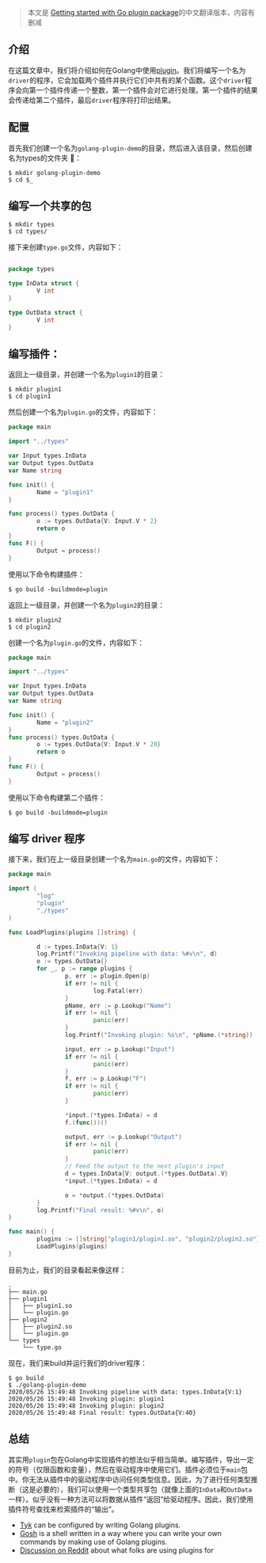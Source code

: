 > 本文是 [Getting started with Go plugin package](https://echorand.me/posts/getting-started-with-golang-plugins/)的中文翻译版本，内容有删减


## 介绍
在这篇文章中，我们将介绍如何在Golang中使用[plugin](https://golang.org/pkg/plugin/)。我们将编写一个名为`driver`的程序，它会加载两个插件并执行它们中共有的某个函数。这个`driver`程序会向第一个插件传递一个整数，第一个插件会对它进行处理。第一个插件的结果会传递给第二个插件，最后`driver`程序将打印出结果。

## 配置
首先我们创建一个名为`golang-plugin-demo`的目录，然后进入该目录，然后创建名为types的文件夹 📁：

```shell
$ mkdir golang-plugin-demo
$ cd $_
```

## 编写一个共享的包
```shell
$ mkdir types
$ cd types/
```


接下来创建`type.go`文件，内容如下：

```go

package types

type InData struct {
        V int
}

type OutData struct {
        V int
}
```

## 编写插件：
返回上一级目录，并创建一个名为`plugin1`的目录：

```shell
$ mkdir plugin1
$ cd plugin1
```

然后创建一个名为`plugin.go`的文件，内容如下：

```go
package main

import "../types"

var Input types.InData
var Output types.OutData
var Name string

func init() {
        Name = "plugin1"
}

func process() types.OutData {
        o := types.OutData{V: Input.V * 2}
        return o
}
func F() {
        Output = process()
}
```

使用以下命令构建插件：

``` shell
$ go build -buildmode=plugin
```

返回上一级目录，并创建一个名为`plugin2`的目录：

```shell
$ mkdir plugin2
$ cd plugin2
```


创建一个名为`plugin.go`的文件，内容如下：

```go
package main

import "../types"

var Input types.InData
var Output types.OutData
var Name string

func init() {
        Name = "plugin2"
}
func process() types.OutData {
        o := types.OutData{V: Input.V * 20}
        return o
}
func F() {
        Output = process()
}
```
使用以下命令构建第二个插件：
```shell
$ go build -buildmode=plugin
```
## 编写 driver 程序
接下来，我们在上一级目录创建一个名为`main.go`的文件，内容如下：

```go
package main

import (
        "log"
        "plugin"
        "./types"
)

func LoadPlugins(plugins []string) {

        d := types.InData{V: 1}
        log.Printf("Invoking pipeline with data: %#v\n", d)
        o := types.OutData{}
        for _, p := range plugins {
                p, err := plugin.Open(p)
                if err != nil {
                        log.Fatal(err)
                }
                pName, err := p.Lookup("Name")
                if err != nil {
                        panic(err)
                }
                log.Printf("Invoking plugin: %s\n", *pName.(*string))

                input, err := p.Lookup("Input")
                if err != nil {
                        panic(err)
                }
                f, err := p.Lookup("F")
                if err != nil {
                        panic(err)
                }

                *input.(*types.InData) = d
                f.(func())()

                output, err := p.Lookup("Output")
                if err != nil {
                        panic(err)
                }
                // Feed the output to the next plugin's input
                d = types.InData{V: output.(*types.OutData).V}
                *input.(*types.InData) = d

                o = *output.(*types.OutData)
        }
        log.Printf("Final result: %#v\n", o)
}

func main() {
        plugins := []string{"plugin1/plugin1.so", "plugin2/plugin2.so"}
        LoadPlugins(plugins)
}
```


目前为止，我们的目录看起来像这样：

```shell
.
├── main.go
├── plugin1
│   ├── plugin1.so
│   └── plugin.go
├── plugin2
│   ├── plugin2.so
│   └── plugin.go
└── types
    └── type.go
```

现在，我们来build并运行我们的driver程序：

```shell
$ go build
$ ./golang-plugin-demo 
2020/05/26 15:49:48 Invoking pipeline with data: types.InData{V:1}
2020/05/26 15:49:48 Invoking plugin: plugin1
2020/05/26 15:49:48 Invoking plugin: plugin2
2020/05/26 15:49:48 Final result: types.OutData{V:40}
```
## 总结

其实用`plugin`包在Golang中实现插件的想法似乎相当简单。编写插件，导出一定的符号（仅限函数和变量），然后在驱动程序中使用它们。插件必须位于`main`包中。你无法从插件中的驱动程序中访问任何类型信息。因此，为了进行任何类型推断（这是必要的），我们可以使用一个类型共享包（就像上面的`InData`和`OutData`一样）。似乎没有一种方法可以将数据从插件“返回”给驱动程序。因此，我们使用插件符号查找来检索插件的“输出”。


*   [Tyk](https://tyk.io/docs/plugins/golang-plugins/golang-plugins/) can be configured by writing Golang plugins.
*   [Gosh](https://github.com/vladimirvivien/gosh) is a shell written in a way where you can write your own commands by making use of Golang plugins.
*   [Discussion on Reddit](https://www.reddit.com/r/golang/comments/b6h8qq/is_anyone_actually_using_go_plugins/) about what folks are using plugins for